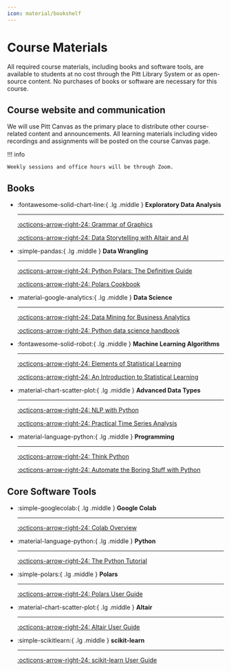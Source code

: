 ```yaml
---
icon: material/bookshelf
---
```


# Course Materials

All required course materials, including books and software tools, are 
available to students at no cost through the Pitt Library System or as 
open-source content. No purchases of books or software are necessary for this course.

## Course website and communication

We will use Pitt Canvas as the primary place to distribute other course-related 
content and announcements. All learning materials including video recordings 
and assignments will be posted on the course Canvas page. 

!!! info 

    Weekly sessions and office hours will be through Zoom.

## Books

<div class="grid cards" markdown>

-   :fontawesome-solid-chart-line:{ .lg .middle } __Exploratory Data Analysis__

    ---

    [:octicons-arrow-right-24: Grammar of Graphics](https://pitt.primo.exlibrisgroup.com/permalink/01PITT_INST/1sjtb5p/alma9998493391306236)

    [:octicons-arrow-right-24: Data Storytelling with Altair and AI](https://pitt.primo.exlibrisgroup.com/permalink/01PITT_INST/i25aoe/cdi_safari_books_v2_9781633437920)

-   :simple-pandas:{ .lg .middle } __Data Wrangling__

    ---

    [:octicons-arrow-right-24: Python Polars: The Definitive Guide](https://pitt.primo.exlibrisgroup.com/permalink/01PITT_INST/i25aoe/cdi_safari_books_v2_9781098156077)

    [:octicons-arrow-right-24: Polars Cookbook](https://pitt.primo.exlibrisgroup.com/permalink/01PITT_INST/i25aoe/cdi_askewsholts_vlebooks_9781805125150)

-   :material-google-analytics:{ .lg .middle } __Data Science__

    ---

    [:octicons-arrow-right-24: Data Mining for Business Analytics](https://pitt.primo.exlibrisgroup.com/permalink/01PITT_INST/e8h8hp/alma9998682002406236)

    [:octicons-arrow-right-24: Python data science handbook](https://pitt.primo.exlibrisgroup.com/permalink/01PITT_INST/i25aoe/cdi_askewsholts_vlebooks_9781098121198)

-   :fontawesome-solid-robot:{ .lg .middle } __Machine Learning Algorithms__

    ---

    [:octicons-arrow-right-24: Elements of Statistical Learning](https://hastie.su.domains/ElemStatLearn/)

    [:octicons-arrow-right-24: An Introduction to Statistical Learning](https://hastie.su.domains/ISLP/ISLP_website.pdf.download.html)

-   :material-chart-scatter-plot:{ .lg .middle } __Advanced Data Types__

    ---

    [:octicons-arrow-right-24: NLP with Python](https://www.nltk.org/book/)

    [:octicons-arrow-right-24: Practical Time Series Analysis](https://pitt.primo.exlibrisgroup.com/permalink/01PITT_INST/e8h8hp/alma9998547592706236)


-   :material-language-python:{ .lg .middle } __Programming__

    ---

    [:octicons-arrow-right-24: Think Python](https://allendowney.github.io/ThinkPython/)

    [:octicons-arrow-right-24: Automate the Boring Stuff with Python](https://pitt.primo.exlibrisgroup.com/permalink/01PITT_INST/i25aoe/cdi_askewsholts_vlebooks_9781593279936)

</div>


## Core Software Tools

<div class="grid cards" markdown>

-   :simple-googlecolab:{ .lg .middle } __Google Colab__

    ---

    [:octicons-arrow-right-24: Colab Overview](https://colab.research.google.com/notebooks/basic_features_overview.ipynb)

-   :material-language-python:{ .lg .middle } __Python__

    ---

    [:octicons-arrow-right-24: The Python Tutorial](https://docs.python.org/3/tutorial/index.html)

-   :simple-polars:{ .lg .middle } __Polars__

    ---

    [:octicons-arrow-right-24: Polars User Guide](https://docs.pola.rs/)

-   :material-chart-scatter-plot:{ .lg .middle } __Altair__

    ---

    [:octicons-arrow-right-24: Altair User Guide](https://altair-viz.github.io/user_guide/data.html)

-   :simple-scikitlearn:{ .lg .middle } __scikit-learn__

    ---

    [:octicons-arrow-right-24: scikit-learn User Guide](https://scikit-learn.org/stable/user_guide.html)

</div>





<!-- ## Other Resources  -->

<!-- - [Python Polars: The Definitive Guide](https://pitt.primo.exlibrisgroup.com/permalink/01PITT_INST/i25aoe/cdi_safari_books_v2_9781098156077) -->
<!-- - [Polars Cookbook: Over 60 Practical Recipes to Transform, Manipulate, and Analyze Your Data Using Python Polars](https://pitt.primo.exlibrisgroup.com/permalink/01PITT_INST/i25aoe/cdi_askewsholts_vlebooks_9781805125150) -->
<!-- - [Altair: Interactive Statistical Visualizations for Python](https://pitt.primo.exlibrisgroup.com/permalink/01PITT_INST/i25aoe/cdi_unpaywall_primary_10_21105_joss_01057) -->
<!-- - [Data Storytelling with Altair and AI](https://pitt.primo.exlibrisgroup.com/permalink/01PITT_INST/i25aoe/cdi_safari_books_v2_9781633437920) -->
<!-- - [Scikit-learn: Machine Learning in Python](https://pitt.primo.exlibrisgroup.com/permalink/01PITT_INST/i25aoe/cdi_hal_primary_oai_HAL_hal_00650905v2) -->
<!-- - [Hands-On Machine Learning with Scikit-Learn, Keras, and TensorFlow](https://pitt.primo.exlibrisgroup.com/permalink/01PITT_INST/i25aoe/cdi_proquest_ebookcentral_EBC30168989) -->
<!-- - [Python data science handbook: essential tools for working with data](https://pitt.primo.exlibrisgroup.com/permalink/01PITT_INST/i25aoe/cdi_askewsholts_vlebooks_9781098121198) -->
<!-- - [An Introduction to Statistical Learning (ISL)](https://hastie.su.domains/ISLP/ISLP_website.pdf.download.html) -->
<!-- - [ISL: Resources](https://www.statlearning.com/resources-python) -->
<!-- - [Automate the Boring Stuff with Python, 2nd Edition: Practical Programming for Total Beginners](https://pitt.primo.exlibrisgroup.com/permalink/01PITT_INST/i25aoe/cdi_askewsholts_vlebooks_9781593279936) -->

<!-- - [Kaggle Tutorial: Intro to Programming](https://www.kaggle.com/learn/intro-to-programming) -->
<!-- - [Data Mining for Business Analytics: Concepts, techniques, and applications in Python](https://pitt.primo.exlibrisgroup.com/permalink/01PITT_INST/e8h8hp/alma9998682002406236) -->
<!-- - [Natural Language Processing with Python](https://www.nltk.org/book/) -->
<!-- - [Elements of Statistical Learning](https://hastie.su.domains/ElemStatLearn/) -->
<!-- - [Think Python](https://allendowney.github.io/ThinkPython/) -->

<!-- - [Polars User Guide](https://docs.pola.rs) -->

<!-- - [Altair User Guide](https://altair-viz.github.io/user_guide/data.html) -->

<!-- - [The Python Tutorial](https://docs.python.org/3/tutorial/index.html) -->
<!-- - [Python for Everybody](https://www.py4e.com/) -->

<!-- - [scikit-learn User Guide](https://scikit-learn.org/stable/user_guide.html) -->
<!-- - [Google Colab](https://colab.research.google.com/) -->
<!-- - [Colaboratory Release Notes](https://colab.research.google.com/notebooks/relnotes.ipynb) -->